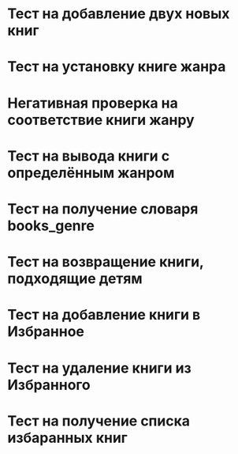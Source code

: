 # Тест на добавление двух новых книг
# Тест на установку книге жанра
# Негативная проверка на соответствие книги жанру
# Тест на вывода  книги с определённым жанром
# Тест на получение словаря books_genre
# Тест на возвращение книги, подходящие детям
# Тест на добавление книги в Избранное
# Тест на удаление  книги из Избранного
# Тест на получение списка избаранных книг


